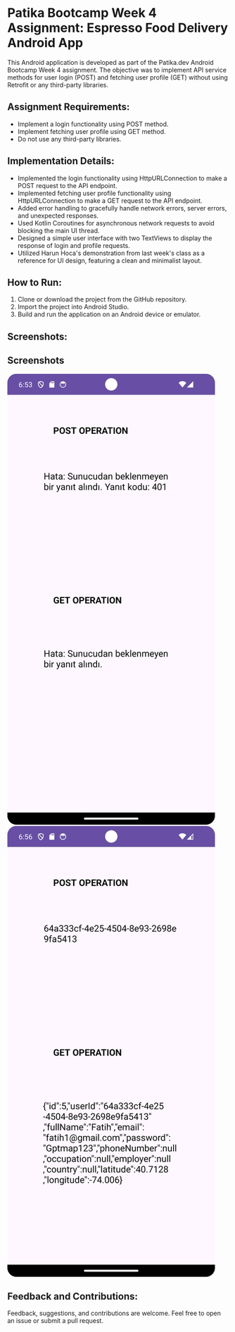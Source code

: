 # Patika Bootcamp Week 4 Assignment: Espresso Food Delivery Android App

This Android application is developed as part of the Patika.dev Android Bootcamp Week 4 assignment. The objective was to implement API service methods for user login (POST) and fetching user profile (GET) without using Retrofit or any third-party libraries.

## Assignment Requirements:
- Implement a login functionality using POST method.
- Implement fetching user profile using GET method.
- Do not use any third-party libraries.

## Implementation Details:
- Implemented the login functionality using HttpURLConnection to make a POST request to the API endpoint.
- Implemented fetching user profile functionality using HttpURLConnection to make a GET request to the API endpoint.
- Added error handling to gracefully handle network errors, server errors, and unexpected responses.
- Used Kotlin Coroutines for asynchronous network requests to avoid blocking the main UI thread.
- Designed a simple user interface with two TextViews to display the response of login and profile requests.
- Utilized Harun Hoca's demonstration from last week's class as a reference for UI design, featuring a clean and minimalist layout.

## How to Run:
1. Clone or download the project from the GitHub repository.
2. Import the project into Android Studio.
3. Build and run the application on an Android device or emulator.

## Screenshots:

## Screenshots

![Fail](fail.jpg)
![Success](success.jpg)

## Feedback and Contributions:
Feedback, suggestions, and contributions are welcome. Feel free to open an issue or submit a pull request.


